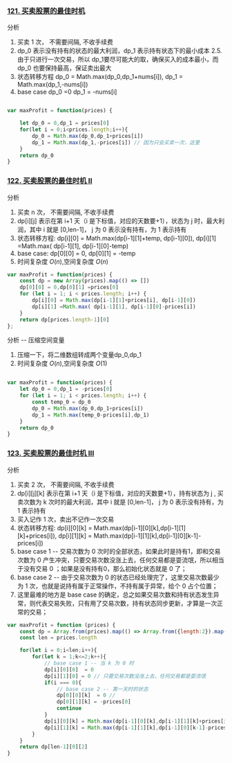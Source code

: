 <!--
 * @Author: your name
 * @Date: 2021-08-24 09:13:57
 * @LastEditTime: 2021-08-25 07:45:08
 * @LastEditors: Please set LastEditors
 * @Description: In User Settings Edit
 * @FilePath: /LeetCode-FE-Javascript/Code/专题篇/4.动态规划/01.股票买卖/README.md
-->


### [121. 买卖股票的最佳时机](https://leetcode-cn.com/problems/best-time-to-buy-and-sell-stock/submissions/)
分析
1. 买卖 1 次， 不需要间隔, 不收手续费
2. dp_0 表示没有持有的状态的最大利润，dp_1 表示持有状态下的最小成本
2.5. 由于只进行一次交易，所以 dp_1要尽可能大的取，确保买入的成本最小，而 dp_0 也要保持最高，保证卖出最大
3. 状态转移方程 dp_0 = Math.max(dp_0,dp_1+nums[i]), dp_1 = Math.max(dp_1,-nums[i])
4. base case dp_0 =0 dp_1 = -nums[i]
```javascript

var maxProfit = function(prices) {

    let dp_0 = 0,dp_1 = prices[0]
    for(let i = 0;i<prices.length;i++){
        dp_0 = Math.max(dp_0,dp_1+prices[i])
        dp_1 = Math.max(dp_1,-prices[i]) // 因为只会买卖一次，这里
    }
    return dp_0
}
```

### [122. 买卖股票的最佳时机 II](https://leetcode-cn.com/problems/best-time-to-buy-and-sell-stock-ii/submissions/)
分析
1. 买卖 n 次， 不需要间隔, 不收手续费
2. dp[i][j] 表示在第 i+1 天（i 是下标值，对应的天数要+1），状态为 j 时，最大利润，其中 i 就是 [0,len-1]， j 为 0 表示没有持有，为 1 表示持有
3. 状态转移方程: dp[i][0] = Math.max(dp[i-1][1]+temp, dp[i-1][0]), dp[i][1] =Math.max( dp[i-1][1], dp[i-1][0]-temp)
4. base case: dp[0][0] = 0, dp[0][1] = -temp
5. 时间复杂度 ${O(n)}$,空间复杂度 ${O(n)}$
```javascript
var maxProfit = function(prices) {
    const dp = new Array(prices).map(() => [])
    dp[0][0] = 0,dp[0][1] =prices[0]
    for (let i = 1; i < prices.length; i++) {
        dp[i][0] = Math.max(dp[i-1][1]+prices[i], dp[i-1][0])
        dp[i][1] =Math.max( dp[i-1][1], dp[i-1][0]-prices[i])
    }
    return dp[prices.length-1][0]
};
```

分析 -- 压缩空间变量
1. 压缩一下，将二维数组转成两个变量dp_0,dp_1
2. 时间复杂度 ${O(n)}$,空间复杂度 ${O(1)}$
```javascript

var maxProfit = function(prices) {
    let dp_0 = 0,dp_1 = -prices[0]
    for (let i = 1; i < prices.length; i++) {
        const temp_0 = dp_0
        dp_0 = Math.max(dp_0,dp_1+prices[i])
        dp_1 = Math.max(temp_0-prices[i],dp_1)
    }
    return dp_0
}
```


### [123. 买卖股票的最佳时机 III](https://leetcode-cn.com/problems/best-time-to-buy-and-sell-stock-iii/)
分析
1. 买卖 2 次， 不需要间隔, 不收手续费
2. dp[i][j][k] 表示在第 i+1 天（i 是下标值，对应的天数要+1），持有状态为 j , 买卖次数为 k 次时的最大利润，其中 i 就是 [0,len-1]， j 为 0 表示没有持有，为 1 表示持有
3. 买入记作 1 次，卖出不记作一次交易
4. 状态转移方程:   dp[i][0][k] = Math.max(dp[i-1][0][k],dp[i-1][1][k]+prices[i]), dp[i][1][k] = Math.max(dp[i-1][1][k],dp[i-1][0][k-1]-prices[i])
5. base case 1 -- 交易次数为 0 次时的全部状态，如果此时是持有1，即和交易次数为 0 产生冲突，只要交易次数没涨上去，任何交易都是耍流氓，所以相当于没有交易 0 ；如果是没有持有0，那么初始化状态就是 0 了；
6. base case 2 -- 由于交易次数为 0 的状态已经处理完了，这里交易次数最少为 1 次，也就是说持有属于正常操作，不持有属于异常，给个 0 占个位置；
7. 这里最难的地方是 base case 的确定，总之如果交易次数和持有状态发生异常，则代表交易失败，只有用了交易次数，持有状态同步更新，才算是一次正常的交易；

```javascript
var maxProfit = function (prices) {
    const dp = Array.from(prices).map(() => Array.from({length:2}).map(() => new Array(3)))
    const len = prices.length

    for(let i = 0;i<len;i++){
        for(let k = 1;k<=2;k++){
            // base case 1 -- 当 k 为 0 时
            dp[i][0][0]  = 0
            dp[i][1][0] = 0 // 只要交易次数没涨上去，任何交易都是耍流氓
            if(i === 0){
                // base case 2 -- 第一天时的状态 
                dp[0][0][k]  = 0 // 
                dp[0][1][k] = -prices[0]
                continue
            }
            dp[i][0][k] = Math.max(dp[i-1][0][k],dp[i-1][1][k]+prices[i])
            dp[i][1][k] = Math.max(dp[i-1][1][k],dp[i-1][0][k-1]-prices[i])
        }
    }
    return dp[len-1][0][2]
}
```

